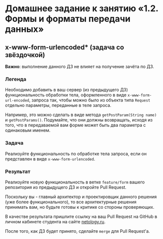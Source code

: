 # Домашнее задание к занятию «1.2. Формы и форматы передачи данных»


## x-www-form-urlencoded* (задача со звёздочкой)

**Важно**: выполнение данного ДЗ не влияет на получение зачёта по ДЗ.

### Легенда

Необходимо добавить в ваш сервер (из предыдущего ДЗ) функциональность обработки тела, оформленного в виде `x-www-form-url-encoded`, запроса так, чтобы можно было из объекта типа `Request` отдельно параметры, переданные в теле запроса.

Например, это можно сделать в виде метода `getPostParam(String name)` и `getPostParams()`. Подумайте, что они должны возвращать, исходя из того, что в передаваемой вам форме может быть два параметра с одинаковым именем.

### Задача

Реализуйте функциональность по обработке тела запроса, если он представлен в виде `x-www-form-urlencoded`.

### Результат

Реализуйте новую функциональность в ветке `feature/form` вашего репозитория из предыдущего ДЗ и откройте Pull Request.

Поскольку вы - главный архитектор и проектировщик данного решения (уже более функционального), то все архитектурные решения принимать вам, но будьте готовы к критике со стороны проверяющих.

В качестве результата пришлите ссылку на ваш Pull Request на GitHub в личном кабинете студента на сайте [netology.ru](https://netology.ru).

После того, как ДЗ будет принято, сделайте `merge` для Pull Request'а.
